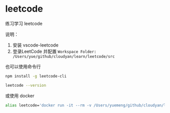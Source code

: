 # leetcode

练习学习 leetcode

说明：

1. 安装 vscode-leetcode
2. 登录LeetCode 并配置 `Workspace Folder: /Users/yue/github/cloudyan/learn/leetcode/src`

也可以使用命令行

```bash
npm install -g leetcode-cli

leetcode --version
```

或使用 docker

```bash
alias leetcode='docker run -it --rm -v /Users/yuemeng/github/cloudyan/learn/leetcode/docker:/root skygragon/leetcode-cli'
```
